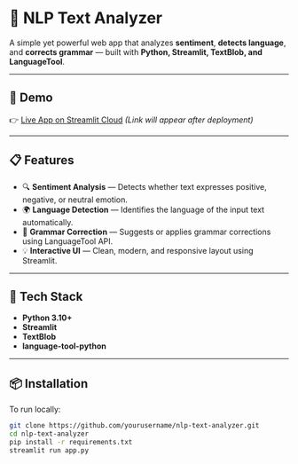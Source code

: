 # 🧠 NLP Text Analyzer

A simple yet powerful web app that analyzes **sentiment**, **detects language**, and **corrects grammar** — built with **Python, Streamlit, TextBlob, and LanguageTool**.

---

## 🚀 Demo
👉 [Live App on Streamlit Cloud](https://your-app-url.streamlit.app) *(Link will appear after deployment)*

---

## 📋 Features
- 🔍 **Sentiment Analysis** — Detects whether text expresses positive, negative, or neutral emotion.
- 🌍 **Language Detection** — Identifies the language of the input text automatically.
- 📝 **Grammar Correction** — Suggests or applies grammar corrections using LanguageTool API.
- 💡 **Interactive UI** — Clean, modern, and responsive layout using Streamlit.

---

## 🧰 Tech Stack
- **Python 3.10+**
- **Streamlit**
- **TextBlob**
- **language-tool-python**

---

## 📦 Installation
To run locally:

```bash
git clone https://github.com/yourusername/nlp-text-analyzer.git
cd nlp-text-analyzer
pip install -r requirements.txt
streamlit run app.py
